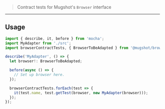 > Contract tests for Mugshot's `Browser` interface

----

## Usage

```typescript
import { describe, it, before } from 'mocha';
import MyAdapter from './src';
import browserContractTests, { BrowserToBeAdapted } from '@mugshot/browser-contract';

describe('MyAdapter', () => {
  let browser!: BrowserToBeAdapted;

  before(async () => {
    // Set up browser here.
  });

  browserContractTests.forEach(test => {
    it(test.name, test.getTest(browser, new MyAdapter(browser)));
  });
});
```

